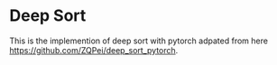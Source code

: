 # Deep Sort 

This is the implemention of deep sort with pytorch adpated from here
https://github.com/ZQPei/deep_sort_pytorch.